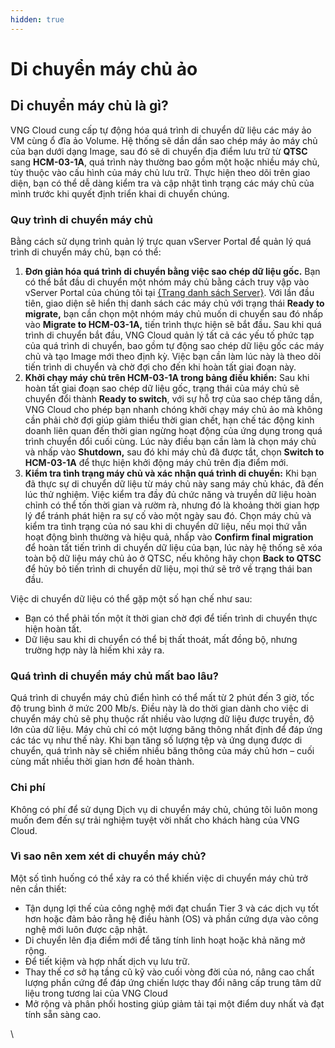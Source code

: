 ```yaml
---
hidden: true
---
```


# Di chuyển máy chủ ảo

## Di chuyển máy chủ là gì? <a href="#dichuyenmaychuao-dichuyenmaychulagi" id="dichuyenmaychuao-dichuyenmaychulagi"></a>

VNG Cloud cung cấp tự động hóa quá trình di chuyển dữ liệu các máy ảo VM cùng ổ đĩa ảo Volume. Hệ thống sẽ dần dần sao chép máy ảo máy chủ của bạn dưới dạng Image, sau đó sẽ di chuyển địa điểm lưu trữ từ **QTSC** sang **HCM-03-1A**, quá trình này thường bao gồm một hoặc nhiều máy chủ, tùy thuộc vào cấu hình của máy chủ lưu trữ. Thực hiện theo dõi trên giao diện, bạn có thể dễ dàng kiểm tra và cập nhật tình trạng các máy chủ của mình trước khi quyết định triển khai di chuyển chúng.

### **Quy trình di chuyển máy chủ** <a href="#dichuyenmaychuao-quytrinhdichuyenmaychu" id="dichuyenmaychuao-quytrinhdichuyenmaychu"></a>

Bằng cách sử dụng trình quản lý trực quan vServer Portal để quản lý quá trình di chuyển máy chủ, bạn có thể:

1. **Đơn giản hóa quá trình di chuyển bằng việc sao chép dữ liệu gốc.** Bạn có thể bắt đầu di chuyển một nhóm máy chủ bằng cách truy vập vào vServer Portal của chúng tôi tại [{Trang danh sách Server}](https://hcm-3.console.vngcloud.vn/vserver/v-server/cloud-server). Với lần đầu tiên, giao diện sẽ hiển thị danh sách các máy chủ với trạng thái **Ready to migrate,** bạn cần chọn một nhóm máy chủ muốn di chuyển sau đó nhấp vào **Migrate to HCM-03-1A,** tiến trình thực hiện sẽ bắt đầ&#x75;**.** Sau khi quá trình di chuyển bắt đầu, VNG Cloud quản lý tất cả các yếu tố phức tạp của quá trình di chuyển, bao gồm tự động sao chép dữ liệu gốc các máy chủ và tạo Image mới theo định kỳ. Việc bạn cần làm lúc này là theo dõi tiến trình di chuyển và chờ đợi cho đến khi hoàn tất giai đoạn này.
2. **Khởi chạy máy chủ trên HCM-03-1A trong bảng điều khiển:** Sau khi hoàn tất giai đoạn sao chép dữ liệu gốc, trạng thái của máy chủ sẽ chuyển đổi thành **Ready to switch**, với sự hỗ trợ của sao chép tăng dần, VNG Cloud cho phép bạn nhanh chóng khởi chạy máy chủ ảo mà không cần phải chờ đợi giúp giảm thiểu thời gian chết, hạn chế tác động kinh doanh liên quan đến thời gian ngừng hoạt động của ứng dụng trong quá trình chuyển đổi cuối cùng. Lúc này điều bạn cần làm là chọn máy chủ và nhấp vào **Shutdown,** sau đó khi máy chủ đã được tắt, chọn **Switch to HCM-03-1A** để thực hiện khởi động máy chủ trên địa điểm mới.
3. **Kiểm tra tình trạng máy chủ và xác nhận quá trình di chuyển:** Khi bạn đã thực sự di chuyển dữ liệu từ máy chủ này sang máy chủ khác, đã đến lúc thử nghiệm. Việc kiểm tra đầy đủ chức năng và truyền dữ liệu hoàn chỉnh có thể tốn thời gian và rườm rà, nhưng đó là khoảng thời gian hợp lý để tránh phát hiện ra sự cố vào một ngày sau đó. Chọn máy chủ và kiểm tra tình trạng của nó sau khi di chuyển dữ liệu, nếu mọi thứ vẫn hoạt động bình thường và hiệu quả, nhấp vào **Confirm final migration** để hoàn tất tiến trình di chuyển dữ liệu của bạn, lúc này hệ thống sẽ xóa toàn bộ dữ liệu máy chủ ảo ở QTSC, nếu không hãy chọn **Back to QTSC** để hủy bỏ tiến trình di chuyển dữ liệu, mọi thứ sẽ trở về trạng thái ban đầu.

Việc di chuyển dữ liệu có thể gặp một số hạn chế như sau:

* Bạn có thể phải tốn một ít thời gian chờ đợi để tiến trình di chuyển thực hiện hoàn tất.
* Dữ liệu sau khi di chuyển có thể bị thất thoát, mất đồng bộ, nhưng trường hợp này là hiếm khi xảy ra.

### **Quá trình di chuyển máy chủ mất bao lâu?** <a href="#dichuyenmaychuao-quatrinhdichuyenmaychumatbaolau" id="dichuyenmaychuao-quatrinhdichuyenmaychumatbaolau"></a>

Quá trình di chuyển máy chủ điển hình có thể mất từ 2 phút đến 3 giờ, tốc độ trung bình ở mức 200 Mb/s. Điều này là do thời gian dành cho việc di chuyển máy chủ sẽ phụ thuộc rất nhiều vào lượng dữ liệu được truyền, độ lớn của dữ liệu. Máy chủ chỉ có một lượng băng thông nhất định để đáp ứng các tác vụ như thế này. Khi bạn tăng số lượng tệp và ứng dụng được di chuyển, quá trình này sẽ chiếm nhiều băng thông của máy chủ hơn – cuối cùng mất nhiều thời gian hơn để hoàn thành.

### **Chi phí** <a href="#dichuyenmaychuao-chiphi" id="dichuyenmaychuao-chiphi"></a>

Không có phí để sử dụng Dịch vụ di chuyển máy chủ, chúng tôi luôn mong muốn đem đến sự trải nghiệm tuyệt vời nhất cho khách hàng của VNG Cloud.

### **Vì sao nên xem xét di chuyển máy chủ?** <a href="#dichuyenmaychuao-visaonenxemxetdichuyenmaychu" id="dichuyenmaychuao-visaonenxemxetdichuyenmaychu"></a>

Một số tình huống có thể xảy ra có thể khiến việc di chuyển máy chủ trở nên cần thiết:

* Tận dụng lợi thế của công nghệ mới đạt chuẩn Tier 3 và các dịch vụ tốt hơn hoặc đảm bảo rằng hệ điều hành (OS) và phần cứng dựa vào công nghệ mới luôn được cập nhật.
* Di chuyển lên địa điểm mới để tăng tính linh hoạt hoặc khả năng mở rộng.
* Để tiết kiệm và hợp nhất dịch vụ lưu trữ.
* Thay thế cơ sở hạ tầng cũ kỹ vào cuối vòng đời của nó, nâng cao chất lượng phần cứng để đáp ứng chiến lược thay đổi nâng cấp trung tâm dữ liệu trong tương lai của VNG Cloud
* Mở rộng và phân phối hosting giúp giảm tải tại một điểm duy nhất và đạt tính sẵn sàng cao.

\
